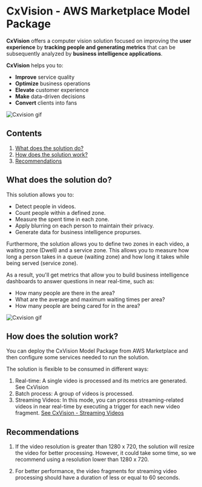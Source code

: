 # CxVision - AWS Marketplace Model Package

**CxVision** offers a computer vision solution focused on improving the **user experience** by **tracking people and generating metrics** that can be subsequently analyzed by **business intelligence applications**. 

**CxVision** helps you to:

- **Improve** service quality
- **Optimize** business operations
- **Elevate** customer experience
- **Make** data-driven decisions
- **Convert** clients into fans

![Cxvision gif](./imgs/cxvision-metrics.gif)

## Contents

1. [What does the solution do?](#What-does-the-solution-do?)
2. [How does the solution work?](#How-does-the-solution-work?)
3. [Recommendations](#Recommendations)
        
## What does the solution do?

This solution allows you to:

* Detect people in videos.
* Count people within a defined zone.
* Measure the spent time in each zone.
* Apply blurring on each person to maintain their privacy.
* Generate data for business intelligence propurses.


Furthermore, the solution allows you to define two zones in each video, a waiting zone (Dwell) and a service zone. This allows you to measure how long a person takes in a queue (waiting zone) and how long it takes while being served (service zone). 

As a result, you'll get metrics that allow you to build business intelligence dashboards to answer questions in near real-time, such as:

- How many people are there in the area?
- What are the average and maximum waiting times per area?
- How many people are being cared for in the area?

![Cxvision gif](./imgs/cxvision.gif)



## How does the solution work?

You can deploy the CxVision Model Package from AWS Marketplace and then configure some services needed to run the solution.

The solution is flexible to be consumed in different ways:

1. Real-time: A single video is processed and its metrics are generated. See CxVision
2. Batch process: A group of videos is processed.
3. Streaming Videos: In this mode, you can process streaming-related videos in near real-time by executing a trigger for each new video fragment. [See CxVision - Streaming Videos](./StreamingVideos.ipynb)

## Recommendations

1. If the video resolution is greater than 1280 x 720, the solution will resize the video for better processing. However, it could take some time, so we recommend using a resolution lower than 1280 x 720.

2. For better performance, the video fragments for streaming video processing should have a duration of less or equal to 60 seconds.
